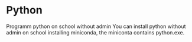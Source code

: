 # Python
Programm python on school without admin
You can install python without admin on school installing miniconda, the miniconta contains python.exe.
